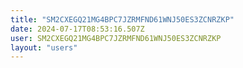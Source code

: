```yaml
---
title: "SM2CXEGQ21MG4BPC7JZRMFND61WNJ50ES3ZCNRZKP"
date: 2024-07-17T08:53:16.507Z
user: SM2CXEGQ21MG4BPC7JZRMFND61WNJ50ES3ZCNRZKP
layout: "users"
---
```

    